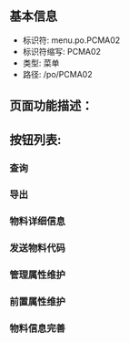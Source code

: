
## 基本信息

- 标识符: menu.po.PCMA02
- 标识符缩写: PCMA02
- 类型: 菜单
- 路径: /po/PCMA02

## 页面功能描述：





## 按钮列表:


### 查询



### 导出



### 物料详细信息



### 发送物料代码



### 管理属性维护



### 前置属性维护



### 物料信息完善


